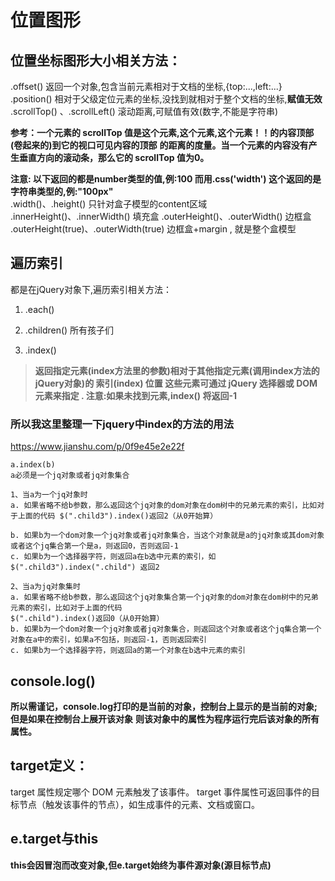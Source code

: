 # 位置图形

## 位置坐标图形大小相关方法：
.offset()               返回一个对象,包含当前元素相对于文档的坐标,{top:...,left:...}
.position()             相对于父级定位元素的坐标,没找到就相对于整个文档的坐标,**赋值无效**
.scrollTop() 、.scrollLeft()       滚动距离,可赋值有效(数字,不能是字符串)

**参考：一个元素的 scrollTop 值是这个元素,这个元素,这个元素！！的内容顶部(卷起来的)到它的视口可见内容的顶部**
**的距离的度量。当一个元素的内容没有产生垂直方向的滚动条，那么它的 scrollTop 值为0。**


**注意: 以下返回的都是number类型的值,例:100  而用.css('width')   这个返回的是字符串类型的,例:"100px"**  
.width()、.height()                         只针对盒子模型的content区域
.innerHeight()、.innerWidth()               填充盒
.outerHeight()、.outerWidth()               边框盒 
.outerHeight(true)、.outerWidth(true)       边框盒+margin , 就是整个盒模型


## 遍历索引

都是在jQuery对象下,遍历索引相关方法：

1. .each()

2. .children()  所有孩子们

3. .index()    
> **返回指定元素(index方法里的参数)相对于其他指定元素(调用index方法的jQuery对象)的 索引(index) 位置 这些元素可通过 jQuery 选择器或 DOM 元素来指定 .   注意:如果未找到元素,index() 将返回-1**

### 所以我这里整理一下jquery中index的方法的用法

https://www.jianshu.com/p/0f9e45e2e22f

```
a.index(b)
a必须是一个jq对象或者jq对象集合

1、当a为一个jq对象时
a. 如果省略不给b参数，那么返回这个jq对象的dom对象在dom树中的兄弟元素的索引，比如对于上面的代码 $(".child3").index()返回2（从0开始算）

b. 如果b为一个dom对象一个jq对象或者jq对象集合，当这个对象就是a的jq对象或其dom对象或者这个jq集合第一个是a，则返回0，否则返回-1
c. 如果b为一个选择器字符，则返回a在b选中元素的索引，如 $(".child3").index(".child") 返回2

2、当a为jq对象集时
a. 如果省略不给b参数，那么返回这个jq对象集合第一个jq对象的dom对象在dom树中的兄弟元素的索引，比如对于上面的代码
$(".child").index()返回0（从0开始算）
b. 如果b为一个dom对象一个jq对象或者jq对象集合，则返回这个对象或者这个jq集合第一个对象在a中的索引，如果a不包括，则返回-1，否则返回索引
c. 如果b为一个选择器字符，则返回a的第一个对象在b选中元素的索引
```




## console.log()

**所以需谨记，console.log打印的是当前的对象，控制台上显示的是当前的对象;但是如果在控制台上展开该对象**
**则该对象中的属性为程序运行完后该对象的所有属性。**

## target定义：

target 属性规定哪个 DOM 元素触发了该事件。
target 事件属性可返回事件的目标节点（触发该事件的节点），如生成事件的元素、文档或窗口。

## e.target与this

**this会因冒泡而改变对象,但e.target始终为事件源对象(源目标节点)**